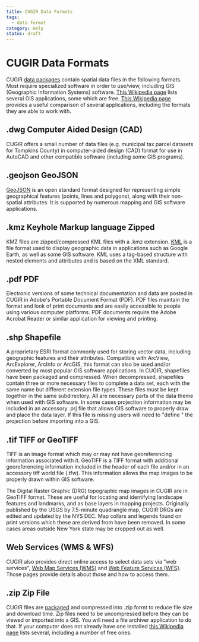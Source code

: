 ```yaml
---
title: CUGIR Data Formats
tags:
  - data format
category: Help
status: draft
---
```


# CUGIR Data Formats
CUGIR [data packages](https://github.com/cul-it/cugir-help/blob/master/_help/CUGIR_data.md) contain spatial data files in the following formats. Most require specialized software in order to use/view, including GIS (Geographic Information Systems) software. [This Wikipedia page](https://en.wikipedia.org/wiki/List_of_geographic_information_systems_software) lists several GIS applications, some which are free. [This Wikipedia page](https://en.wikipedia.org/wiki/Comparison_of_geographic_information_systems_software) provides a useful comparison of several applications, including the formats they are able to work with.

## .dwg Computer Aided Design (CAD) ##
CUGIR offers a small number of data files (e.g. municipal tax parcel datasets for Tompkins County) in computer-aided design (CAD) format for use in AutoCAD and other compatible software (including some GIS programs).

## .geojson GeoJSON ##
[GeoJSON](https://en.wikipedia.org/wiki/GeoJSON) is an open standard format designed for representing simple geographical features (points, lines and polygons), along with their non-spatial attributes. It is supported by numerous mapping and GIS software applications.

## .kmz Keyhole Markup language Zipped ##
KMZ files are zipped/compressed KML files with a .kmz extension. [KML](https://en.wikipedia.org/wiki/Keyhole_Markup_Language) is a file format used to display geographic data in applications such as Google Earth, as well as some GIS software. KML uses a tag-based structure with nested elements and attributes and is based on the XML standard.

## .pdf PDF ##
Electronic versions of some technical documentation and data are posted in CUGIR in Adobe's Portable Document Format (PDF). PDF files maintain the format and look of print documents and are easily accessible to people using various computer platforms. PDF documents require the Adobe Acrobat Reader or similar application for viewing and printing.

## .shp Shapefile ##
A proprietary ESRI format commonly used for storing vector data, including geographic features and their attributes. Compatible with ArcView, ArcExplorer, ArcInfo or ArcGIS, this format can also be used and/or converted by most popular GIS software applications. In CUGIR, shapefiles have been packaged and compressed. When decompressed, shapefiles contain three or more necessary files to complete a data set, each with the same name but different extension file types. These files must be kept together in the same subdirectory. All are necessary parts of the data theme when used with GIS software. In some cases projection information may be included in an accessory .prj file that allows GIS software to properly draw and place the data layer. If this file is missing users will need to "define " the projection before importing into a GIS.

## .tif TIFF or GeoTIFF ##
TIFF is an image format which may or may not have georeferencing information associated with it. GeoTIFF is a TIFF format with additional georeferencing information included in the header of each file and/or in an accessory tiff world file (.tfw). This information allows the map images to be properly drawn within GIS software.

The Digital Raster Graphic (DRG) topographic map images in CUGIR are in GeoTIFF format. These are useful for locating and identifying landscape features and landmarks, and as base layers in mapping projects. Originally published by the USGS by 7.5-minute quadrangle map, CUGIR DRGs are edited and updated by the NYS DEC. Map collars and legends found on print versions which these are derived from have been removed. In some cases areas outside New York state may be cropped out as well. 

## Web Services (WMS & WFS) ##
CUGIR also provides direct online access to select data sets via "web services", [Web Map Services (WMS)](wms.md) and [Web Feature Services (WFS)](wfs.md). Those pages provide details about those and how to access them.

## .zip Zip File ##
CUGIR files are [packaged](https://github.com/cul-it/cugir-help/blob/master/_help/CUGIR_data.md) and compressed into .zip formt to reduce file size and download time. Zip files need to be uncompressed before they can be viewed or imported into a GIS. You will need a file archiver application to do that. If your computer does not already have one installed [this Wikipedia page](https://en.wikipedia.org/wiki/Comparison_of_file_archivers) lists several, including a number of free ones.

